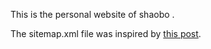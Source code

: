 This is the personal website of shaobo .

The sitemap.xml file was inspired by [this post](http://jethrokuan.github.io/2013/12/20/SEO-with-Jekyll.html).
